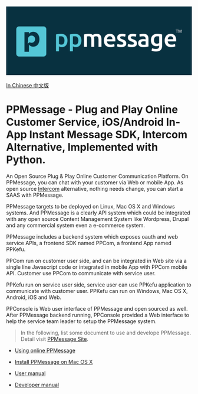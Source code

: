 ![PPMessage Logon](ppmessage/doc/PPMessage-Logo.png)

[In Chinese 中文版](ppmessage/doc/zh-cn/README.md)

# PPMessage - Plug and Play Online Customer Service, iOS/Android In-App Instant Message SDK, Intercom Alternative, Implemented with Python. 
An Open Source Plug & Play Online Customer Communication Platform. On PPMessage, you can chat with your customer via Web or mobile App. As open source [Intercom](http://intercom.io) alternative, nothing needs change, you can start a SAAS with PPMessage.

PPMessage targets to be deployed on Linux, Mac OS X and Windows systems. And PPMessage is a clearly API system which could be integrated with any open source Content Management System like Wordpress, Drupal and any commercial system even a e-commerce system.

PPMessage includes a backend system which exposes oauth and web service APIs, a frontend SDK named PPCom, a frontend App named PPKefu.

PPCom run on customer user side, and can be integrated in Web site via a single line Javascript code or integrated in mobile App with PPCom mobile API. Customer use PPCom to communicate with service user.

PPKefu run on service user side, service user can use PPKefu application to communicate with customer user. PPKefu can run on Windows, Mac OS X, Android, iOS and Web.

PPConsole is Web user interface of PPMessage and open sourced as well. After PPMessage backend running, PPConsole provided a Web interface to help the service team leader to setup the PPMessage system. 


> In the following, list some document to use and develope PPMessage. Detail visit [PPMessage Site](https://ppmessage.com).

* [Using online PPMessage](/ppmessage/doc/en-us/using-online-ppmessage.md)

* [Install PPMessage on Mac OS X](/ppmessage/doc/en-us/install-ppmessage-on-mac-os-x.md)

* [User manual](/ppmessage/doc/en-us/user-manual.md)

* [Developer manual](/ppmessage/doc/en-us/developer-manual.md)


